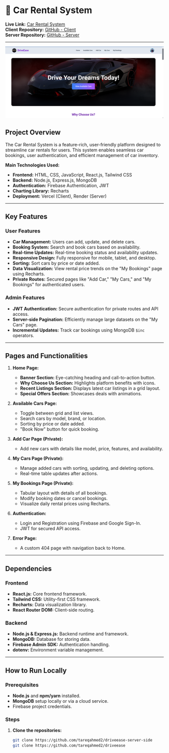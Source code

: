 # 🚗 Car Rental System

**Live Link:** [Car Rental System](https://driveease1.netlify.app/)  
**Client Repository:** [GitHub - Client](https://github.com/tareqahmed2/driveease)  
**Server Repository:** [GitHub - Server](https://github.com/tareqahmed2/driveease-server-side)

---

![Homepage Screenshot](./src/assets/driveaseprofile.png)

## Project Overview

The Car Rental System is a feature-rich, user-friendly platform designed to streamline car rentals for users. This system enables seamless car bookings, user authentication, and efficient management of car inventory.

**Main Technologies Used:**

- **Frontend:** HTML, CSS, JavaScript, React.js, Tailwind CSS
- **Backend:** Node.js, Express.js, MongoDB
- **Authentication:** Firebase Authentication, JWT
- **Charting Library:** Recharts
- **Deployment:** Vercel (Client), Render (Server)

---

## Key Features

### User Features

- **Car Management:** Users can add, update, and delete cars.
- **Booking System:** Search and book cars based on availability.
- **Real-time Updates:** Real-time booking status and availability updates.
- **Responsive Design:** Fully responsive for mobile, tablet, and desktop.
- **Sorting:** Sort cars by price or date added.
- **Data Visualization:** View rental price trends on the "My Bookings" page using Recharts.
- **Private Routes:** Secured pages like "Add Car," "My Cars," and "My Bookings" for authenticated users.

### Admin Features

- **JWT Authentication:** Secure authentication for private routes and API access.
- **Server-side Pagination:** Efficiently manage large datasets on the "My Cars" page.
- **Incremental Updates:** Track car bookings using MongoDB `$inc` operators.

---

## Pages and Functionalities

1. **Home Page:**

   - **Banner Section:** Eye-catching heading and call-to-action button.
   - **Why Choose Us Section:** Highlights platform benefits with icons.
   - **Recent Listings Section:** Displays latest car listings in a grid layout.
   - **Special Offers Section:** Showcases deals with animations.

2. **Available Cars Page:**

   - Toggle between grid and list views.
   - Search cars by model, brand, or location.
   - Sorting by price or date added.
   - "Book Now" button for quick booking.

3. **Add Car Page (Private):**

   - Add new cars with details like model, price, features, and availability.

4. **My Cars Page (Private):**

   - Manage added cars with sorting, updating, and deleting options.
   - Real-time table updates after actions.

5. **My Bookings Page (Private):**

   - Tabular layout with details of all bookings.
   - Modify booking dates or cancel bookings.
   - Visualize daily rental prices using Recharts.

6. **Authentication:**

   - Login and Registration using Firebase and Google Sign-In.
   - JWT for secured API access.

7. **Error Page:**
   - A custom 404 page with navigation back to Home.

---

## Dependencies

### Frontend

- **React.js:** Core frontend framework.
- **Tailwind CSS:** Utility-first CSS framework.
- **Recharts:** Data visualization library.
- **React Router DOM:** Client-side routing.

### Backend

- **Node.js & Express.js:** Backend runtime and framework.
- **MongoDB:** Database for storing data.
- **Firebase Admin SDK:** Authentication handling.
- **dotenv:** Environment variable management.

---

## How to Run Locally

### Prerequisites

- **Node.js** and **npm/yarn** installed.
- **MongoDB** setup locally or via a cloud service.
- Firebase project credentials.

### Steps

1. **Clone the repositories:**
   ```bash
   git clone https://github.com/tareqahmed2/driveease-server-side
   git clone https://github.com/tareqahmed2/driveease
   ```
